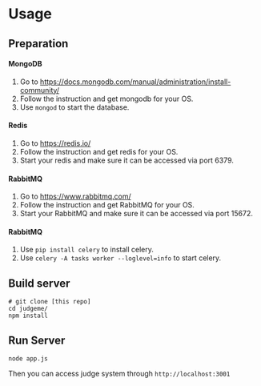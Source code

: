 # Usage

## Preparation

#### MongoDB
1. Go to https://docs.mongodb.com/manual/administration/install-community/
2. Follow the instruction and get mongodb for your OS.
3. Use `mongod` to start the database.

#### Redis
1. Go to https://redis.io/
2. Follow the instruction and get redis for your OS.
3. Start your redis and make sure it can be accessed via port 6379.

#### RabbitMQ
1. Go to https://www.rabbitmq.com/
2. Follow the instruction and get RabbitMQ for your OS.
3. Start your RabbitMQ and make sure it can be accessed via port 15672.

#### RabbitMQ
1. Use `pip install celery` to install celery.
2. Use `celery -A tasks worker --loglevel=info` to start celery.

## Build server
```
# git clone [this repo]
cd judgeme/
npm install
```

## Run Server
```
node app.js
```
Then you can access judge system through `http://localhost:3001`

